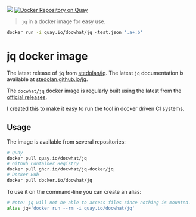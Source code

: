 ![](https://github.com/docwhat/jq-docker/workflows/Publish%20Docker/badge.svg)
[![Docker Repository on Quay](https://quay.io/repository/docwhat/jq/status "Docker Repository on Quay")](https://quay.io/repository/docwhat/jq)

> `jq` in a docker image for easy use.

```sh
docker run -i quay.io/docwhat/jq <test.json '.a+.b'
```

# jq docker image

The latest release of `jq` from [stedolan/jq](https://github.com/stedolan/jq#readme).  The latest `jq` documentation is available at [stedolan.github.io/jq](https://stedolan.github.io/jq).

The `docwhat/jq` docker image is regularly built using the latest from the [official releases](https://github.com/stedolan/jq/releases).

I created this to make it easy to run the tool in docker driven CI systems.

## Usage

The image is available from several repositories:

```sh
# Quay
docker pull quay.io/docwhat/jq
# Github Container Registry
docker pull ghcr.io/docwhat/jq-docker/jq
# Docker Hub
docker pull docker.io/docwhat/jq
```

To use it on the command-line you can create an alias:

```sh
# Note: jq will not be able to access files since nothing is mounted.
alias jq='docker run --rm -i quay.io/docwhat/jq'
```
